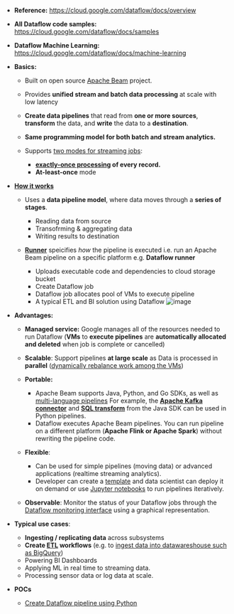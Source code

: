 - **Reference:** https://cloud.google.com/dataflow/docs/overview
- **All Dataflow code samples:** https://cloud.google.com/dataflow/docs/samples
- **Dataflow Machine Learning:** https://cloud.google.com/dataflow/docs/machine-learning

- **Basics:**
  - Built on open source [Apache Beam](https://beam.apache.org/) project.

  - Provides **unified stream and batch data processing** at scale with low latency

  - **Create data pipelines** that read from **one or more sources**, **transform** the data, and **write** the data to a **destination**.

  - **Same programming model for both batch and stream analytics.**

  - Supports [two modes for streaming jobs](https://cloud.google.com/dataflow/docs/guides/streaming-modes):
    - **[exactly-once processing](https://cloud.google.com/dataflow/docs/concepts/exactly-once) of every record.**
    - **At-least-once** mode

- **[How it works](https://cloud.google.com/dataflow/docs/overview#how_it_works)**
  - Uses a **data pipeline model**, where data moves through a **series of stages**.
    - Reading data from source
    - Transofrming & aggregating data
    - Writing results to destination 

  - **[Runner](https://beam.apache.org/documentation/basics/#runner)** speicifies _how_ the pipeline is executed i.e. run an Apache Beam pipeline on a specific platform e.g. **Dataflow runner**
    - Uploads executable code and dependencies to cloud storage bucket
    - Create Dataflow job
    - Dataflow job allocates pool of VMs to execute pipeline
    - A typical ETL and BI solution using Dataflow
![image](https://github.com/Ajit1279/GCP_Learning/assets/81754034/8309b8b0-69db-4c45-92df-78dd456534e9)

 
- **Advantages:**
  - **Managed service:** Google manages all of the resources needed to run Dataflow (**VMs** to **execute pipelines** are **automatically allocated and deleted** when job is complete or cancelled)

  - **Scalable**: Support pipelines **at large scale** as Data is processed in **parallel** ([dynamically rebalance work among the VMs](https://cloud.google.com/dataflow/docs/dynamic-work-rebalancing))

  - **Portable:**
    - Apache Beam supports Java, Python, and Go SDKs, as well as [multi-language pipelines](https://beam.apache.org/documentation/programming-guide/#multi-language-pipelines) For example, the **[Apache Kafka connector](https://github.com/apache/beam/blob/master/sdks/python/apache_beam/io/kafka.py)** and **[SQL transform](https://github.com/apache/beam/blob/master/sdks/python/apache_beam/transforms/sql.py)** from the Java SDK can be used in Python pipelines.
    - Dataflow executes Apache Beam pipelines. You can run pipeline on a different platform (**Apache Flink or Apache Spark**) without rewriting the pipeline code.  

  - **Flexible**:
    - Can be used for simple pipelines (moving data) or advanced applications (realtime streaming analytics).
    - Developer can create a [template](https://cloud.google.com/dataflow/docs/concepts/dataflow-templates) and data scientist can deploy it on demand or use [Jupyter notebooks](https://cloud.google.com/dataflow/docs/guides/interactive-pipeline-development) to run pipelines iteratively.

  - **Observable**: Monitor the status of your Dataflow jobs through the [Dataflow monitoring interface](https://cloud.google.com/dataflow/docs/guides/monitoring-overview) using a graphical representation. 


- **Typical use cases**:
  -  **Ingesting / replicating data** across subsystems
  -  **Create [ETL](https://cloud.google.com/learn/what-is-etl) workflows** (e.g. to [ingest data into datawareshouse such as BigQuery](https://github.com/Ajit1279/GCP_Learning/tree/main/20240316_BigDataAnalytics/20240318_ETL_intoBigquery_usingDataFlow))
  -  Powering BI Dashboards
  -  Applying ML in real time to streaming data.
  -  Processing sensor data or log data at scale.

- **POCs**
  - [Create Dataflow pipeline using Python](https://github.com/Ajit1279/GCP_Learning/tree/main/20240316_BigDataAnalytics/240413_Dataflow/240414_DFPipeline_Python) 
